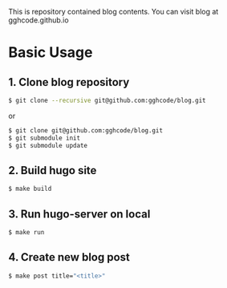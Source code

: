 This is repository contained blog contents. You can visit blog at gghcode.github.io

# Basic Usage

## 1. Clone blog repository

```sh
$ git clone --recursive git@github.com:gghcode/blog.git
```

or

```sh
$ git clone git@github.com:gghcode/blog.git
$ git submodule init
$ git submodule update
```

## 2. Build hugo site

```sh
$ make build
```

## 3. Run hugo-server on local

```sh
$ make run
```

## 4. Create new blog post

```sh
$ make post title="<title>"
```

